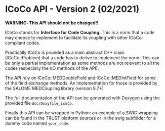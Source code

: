 # ICoCo API - Version 2 (02/2021)

**WARNING: This API should not be changed!!**

ICoCo stands for **Interface for Code Coupling**. This is a norm that a code may choose
to implement to facilitate its coupling with other ICoCo-compliant codes.

Practically ICoCo is provided as a main abstract C++ class (ICoCo::Problem) that a code has
to derive to implement the norm. This can be only a partial implementation as some methods
are not relevant to all the codes (especially the I/O methods of the API).

The API rely on ICoCo::MEDDoubleField and ICoCo::MEDIntField for some of the field exchange
methods. An implementation for those is provided by the SALOME MEDCoupling library 
(version 9.7+)

The full documentation of the API can be generated with Doxygen using the provided 
file <code>doc/Doxyfile_icoco</code>.

Finally this API can be wrapped in Python: an example of a SWIG wrapping can be found in the
TRUST platform sources or in the swig subfolder for a dummy code named <code>your_code</code>.
